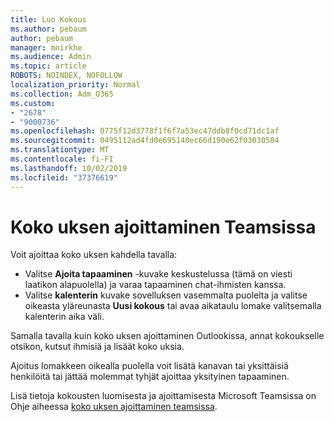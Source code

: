 ```yaml
---
title: Luo Kokous
ms.author: pebaum
author: pebaum
manager: mnirkhe
ms.audience: Admin
ms.topic: article
ROBOTS: NOINDEX, NOFOLLOW
localization_priority: Normal
ms.collection: Adm_O365
ms.custom:
- "2678"
- "9000736"
ms.openlocfilehash: 0775f12d3778f1f6f7a53ec47ddb8f0cd71dc1af
ms.sourcegitcommit: 0495112ad4fd0e695140ec66d190e62f03030584
ms.translationtype: MT
ms.contentlocale: fi-FI
ms.lasthandoff: 10/02/2019
ms.locfileid: "37376619"
---
```

# <a name="schedule-a-meeting-in-teams"></a>Koko uksen ajoittaminen Teamsissa

Voit ajoittaa koko uksen kahdella tavalla: 

- Valitse **Ajoita tapaaminen** -kuvake keskustelussa (tämä on viesti laatikon alapuolella) ja varaa tapaaminen chat-ihmisten kanssa.
- Valitse **kalenterin** kuvake sovelluksen vasemmalta puolelta ja valitse oikeasta yläreunasta **Uusi kokous** tai avaa aikataulu lomake valitsemalla kalenterin aika väli.

Samalla tavalla kuin koko uksen ajoittaminen Outlookissa, annat kokoukselle otsikon, kutsut ihmisiä ja lisäät koko uksia.

Ajoitus lomakkeen oikealla puolella voit lisätä kanavan tai yksittäisiä henkilöitä tai jättää molemmat tyhjät ajoittaa yksityinen tapaaminen.

Lisä tietoja kokousten luomisesta ja ajoittamisesta Microsoft Teamsissa on Ohje aiheessa [koko uksen ajoittaminen teamsissa](https://support.office.com/article/Schedule-a-meeting-in-Teams-943507a9-8583-4c58-b5d2-8ec8265e04e5).